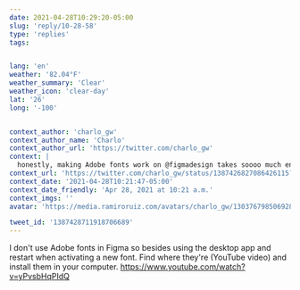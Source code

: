```yaml
---
date: 2021-04-28T10:29:20-05:00
slug: 'reply/10-28-58'
type: 'replies'
tags:


lang: 'en'
weather: '82.04°F'
weather_summary: 'Clear'
weather_icon: 'clear-day'
lat: '26'
long: '-100'


context_author: 'charlo_gw'
context_author_name: 'Charlo'
context_author_url: 'https://twitter.com/charlo_gw'
context: |
  honestly, making Adobe fonts work on @figmadesign takes soooo much energy and time! wish there was an easy way to do it! :( https://t.co/7B8rt0NCRZ
context_url: 'https://twitter.com/charlo_gw/status/1387426827086426115?s=12'
context_date: '2021-04-28T10:21:47-05:00'
context_date_friendly: 'Apr 28, 2021 at 10:21 a.m.'
context_imgs: ''
avatar: 'https://media.ramiroruiz.com/avatars/charlo_gw/1303767985069281280/wYx5cFsb_bigger.jpg'

tweet_id: '1387428711918706689'
---
```

I don't use Adobe fonts in Figma so besides using the desktop app and restart when activating a new font. Find where they're (YouTube video) and install them in your computer. https://www.youtube.com/watch?v=yPvsbHqPIdQ